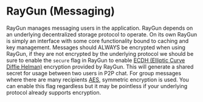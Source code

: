 # RayGun (Messaging)

RayGun manages messaging users in the application. RayGun depends on an underlying decentralized storage protocol to operate. On its own RayGun is simply an interface with some core functionality bound to caching and key management. Messages should ALWAYS be encrypted when using RayGun, if they are not encrypted by the underlying protocol we should be sure to enable the `secure` flag in RayGun to enable [ECDH (Elliptic Curve Diffie Helman)](https://en.wikipedia.org/wiki/Elliptic-curve_Diffie%E2%80%93Hellman) encryption provided by RayGun. This will generate a shared secret for usage between two users in P2P chat. For group messages where there are many recipients [AES](https://en.wikipedia.org/wiki/Advanced_Encryption_Standard), symmetric encryption is used. You can enable this flag regardless but it may be pointless if your underlying protocol already supports encryption.
